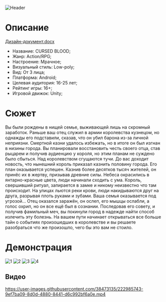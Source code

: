 ![Header](https://user-images.githubusercontent.com/38473135/222985350-76a8e6dd-3576-4406-a67e-759f16a6ed4f.png)
# Описание
[Дизайн-документ.docx](https://github.com/Yokomide/CURSED/files/10892924/-.docx)

+	Название: CURSED BLOOD;
+	Жанр: Action/RPG;
+	Настроение: Мрачное;
+	Визуальный стиль: Low-poly;
+	Вид: От 3 лица;
+	Платформа: Android;
+	Целевая аудитория: 16-25 лет;
+	Рейтинг игры: 16+;
+	Игровой движок: Unity;

# Сюжет 
Вы были рождены в нищей семье, выживающей лишь на скромный заработок. Раньше ваш отец служил в армии королевства кузнецом, но однажды его подставили, сказав, что он убил барона из-за личной неприязни. Смертной казни удалось избежать, но в итоге он был изгнан в низины города. 
Вы планировали восстановить честь своего отца, став рыцарем и получив аудиенцию у короля, но этим планам не суждено было сбыться.
Над королевством сгущаются тучи.
До вас доходит новость, что нынешний король приказал казнить половину города.
Его план оказывается успешен.
Казнив более десятков тысяч жителей, он принёс их в жертву, призывав древние силы. 
Небеса окрасились в янтарно-красные цвета, люди начинали сходить с ума. 
Король, свершивший ритуал, запирается в замке и никому неизвестно что там происходит. 
На улицах льются реки крови, люди накидываются друг на друга, разрывая плоть руками и зубами. 
Ваша семья оказывается под угрозой… 
Отец оказался заражён, он ослеп, его мышцы ослабли, а голос охрип, но он все ещё был в сознании. 
Последовав его совету, и получив фамильный меч, вы покинули город в надежде найти способ излечить эту болезнь. 
На вашем пути начинает открываться все больше тайн о событиях произошедших в королевстве и вы решаете разобраться что же произошло, чего бы это вам не стоило.

# Демонстрация
![1](https://user-images.githubusercontent.com/38473135/222985604-9468fe6f-2b05-48a5-91f5-0f2154ee717d.JPG)
![2](https://user-images.githubusercontent.com/38473135/222985617-f53e2921-490d-4b24-bb94-2f9a92fb0a02.JPG)
![3](https://user-images.githubusercontent.com/38473135/222985624-f7b63555-6088-49b1-875d-d5cb9ca4de02.JPG)
![4](https://user-images.githubusercontent.com/38473135/222985636-b6216c71-3476-4505-ad11-dfdaec033974.JPG)

## Видео

https://user-images.githubusercontent.com/38473135/222985743-9ef7ba09-8d0d-4880-8441-d6c992bf6a0e.mp4

